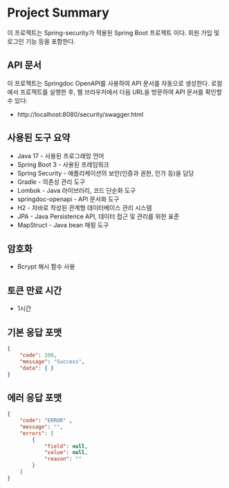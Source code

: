 # Project Summary

이 프로젝트는 Spring-security가 적용된 Spring Boot 프로젝트 이다. 회원 가입 및 로그인 기능 등을 포함한다.

## API 문서

이 프로젝트는 Springdoc OpenAPI를 사용하여 API 문서를 자동으로 생성한다. 로컬에서 프로젝트를 실행한 후, 웹 브라우저에서 다음 URL을 방문하여 API 문서를 확인할 수 있다:

* http://localhost:8080/security/swagger.html

## 사용된 도구 요약

* Java 17 - 사용된 프로그래밍 언어
* Spring Boot 3 - 사용된 프레임워크
* Spring Security - 애플리케이션의 보안(인증과 권한, 인가 등)을 담당
* Gradle - 의존성 관리 도구
* Lombok - Java 라이브러리, 코드 단순화 도구
* springdoc-openapi - API 문서화 도구
* H2 - 자바로 작성된 관계형 데이터베이스 관리 시스템
* JPA - Java Persistence API, 데이터 접근 및 관리를 위한 표준
* MapStruct - Java bean 매핑 도구

## 암호화
* Bcrypt 해시 함수 사용

## 토큰 만료 시간
* 1시간

## 기본 응답 포맷
```json
{
    "code": 200,
    "message": "Success",
    "data": { }
}
```
## 에러 응답 포맷
```json
{
    "code": "ERROR" ,
    "message": "",
    "errors": [
        {
            "field": null,
            "value": null,
            "reason": ""
        }
    ]
}
```

